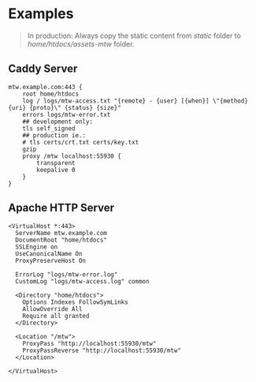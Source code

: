 # Examples #

> In production: Always copy the static content from *static* folder to *home/htdocs/assets-mtw* folder.

## Caddy Server ##

```
mtw.example.com:443 {
    root home/htdocs
    log / logs/mtw-access.txt "{remote} - {user} [{when}] \"{method} {uri} {proto}\" {status} {size}"
    errors logs/mtw-error.txt
    ## development only:
    tls self_signed
    ## production ie.:
    # tls certs/crt.txt certs/key.txt
    gzip
    proxy /mtw localhost:55930 {
        transparent
        keepalive 0
    }
}

```

## Apache HTTP Server ##

```
<VirtualHost *:443>
  ServerName mtw.example.com
  DocumentRoot "home/htdocs"
  SSLEngine on
  UseCanonicalName On
  ProxyPreserveHost On

  ErrorLog "logs/mtw-error.log"
  CustomLog "logs/mtw-access.log" common

  <Directory "home/htdocs">
    Options Indexes FollowSymLinks
    AllowOverride All
    Require all granted
  </Directory>

  <Location "/mtw">
    ProxyPass "http://localhost:55930/mtw"
    ProxyPassReverse "http://localhost:55930/mtw"
  </Location>

</VirtualHost>

```
